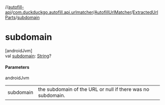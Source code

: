 //[autofill-api](../../../../index.md)/[com.duckduckgo.autofill.api.urlmatcher](../../index.md)/[AutofillUrlMatcher](../index.md)/[ExtractedUrlParts](index.md)/[subdomain](subdomain.md)

# subdomain

[androidJvm]\
val [subdomain](subdomain.md): [String](https://kotlinlang.org/api/latest/jvm/stdlib/kotlin/-string/index.html)?

#### Parameters

androidJvm

| | |
|---|---|
| subdomain | the subdomain of the URL or null if there was no subdomain. |
